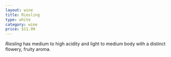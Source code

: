 ```yaml
---
layout: wine
title: Riesling
type: white
category: wine
price: $11.99
---
```


*Riesling* has medium to high acidity and light to medium body with a distinct flowery, fruity aroma.

